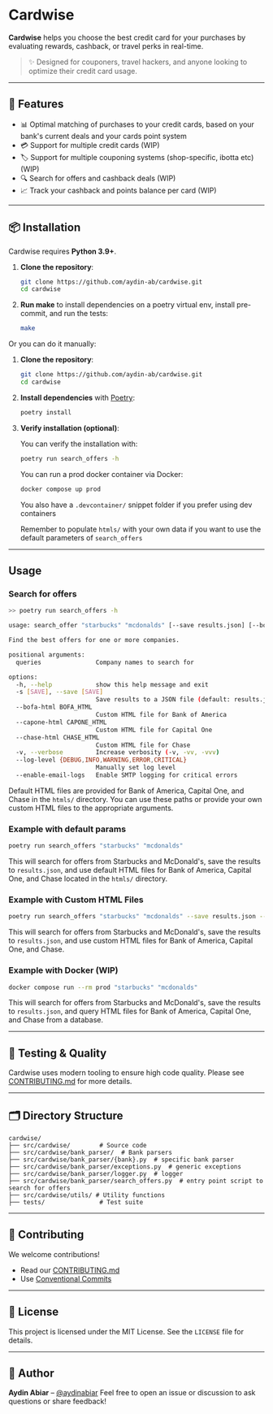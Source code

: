 # Cardwise

**Cardwise** helps you choose the best credit card for your purchases by evaluating rewards, cashback, or travel perks in real-time.

> ✨ Designed for couponers, travel hackers, and anyone looking to optimize their credit card usage.

---

## 🚀 Features

- 📊 Optimal matching of purchases to your credit cards, based on your bank's current deals and your cards point system
- 💳 Support for multiple credit cards (WIP)
- 🏷️ Support for multiple couponing systems (shop-specific, ibotta etc) (WIP)
- 🔍 Search for offers and cashback deals (WIP)
- 📈 Track your cashback and points balance per card (WIP)

---

## 📦 Installation

Cardwise requires **Python 3.9+**.

1. **Clone the repository**:
   ```bash
   git clone https://github.com/aydin-ab/cardwise.git
   cd cardwise
    ```
    
2. **Run make** to install dependencies on a poetry virtual env, install pre-commit, and run the tests:
   ```bash
   make
   ```

Or you can do it manually:
1. **Clone the repository**:
   ```bash
   git clone https://github.com/aydin-ab/cardwise.git
   cd cardwise
    ```

2. **Install dependencies** with [Poetry](https://python-poetry.org/docs/#installation):

   ```bash
   poetry install
   ```

3. **Verify installation (optional)**:

    You can verify the installation with:
    ```bash
    poetry run search_offers -h
    ```

    You can run a prod docker container via Docker:

   ```bash
   docker compose up prod
   ```

   You also have a `.devcontainer/` snippet folder if you prefer using dev containers

   Remember to populate `htmls/` with your own data if you want to use the default parameters of `search_offers`


---

## Usage
### Search for offers
```bash
>> poetry run search_offers -h

usage: search_offer "starbucks" "mcdonalds" [--save results.json] [--bofa-html path.html] [--capone-html path.html] [--chase-html path.html] [-v | -vv | -vvv] [--log-level INFO] [--enable-email-logs]

Find the best offers for one or more companies.

positional arguments:
  queries               Company names to search for

options:
  -h, --help            show this help message and exit
  -s [SAVE], --save [SAVE]
                        Save results to a JSON file (default: results.json)
  --bofa-html BOFA_HTML
                        Custom HTML file for Bank of America
  --capone-html CAPONE_HTML
                        Custom HTML file for Capital One
  --chase-html CHASE_HTML
                        Custom HTML file for Chase
  -v, --verbose         Increase verbosity (-v, -vv, -vvv)
  --log-level {DEBUG,INFO,WARNING,ERROR,CRITICAL}
                        Manually set log level
  --enable-email-logs   Enable SMTP logging for critical errors
```

Default HTML files are provided for Bank of America, Capital One, and Chase in the `htmls/` directory. You can use these paths or provide your own custom HTML files to the appropriate arguments.

### Example with default params
```bash
poetry run search_offers "starbucks" "mcdonalds"
```
This will search for offers from Starbucks and McDonald's, save the results to `results.json`, and use default HTML files for Bank of America, Capital One, and Chase located in the `htmls/` directory.

### Example with Custom HTML Files
```bash
poetry run search_offers "starbucks" "mcdonalds" --save results.json --bofa-html path/to/bofa.html --capone-html path/to/capital_one.html --chase-html path/to/chase.html
```
This will search for offers from Starbucks and McDonald's, save the results to `results.json`, and use custom HTML files for Bank of America, Capital One, and Chase.

### Example with Docker (WIP)
```bash
docker compose run --rm prod "starbucks" "mcdonalds" 
```
This will search for offers from Starbucks and McDonald's, save the results to `results.json`, and query HTML files for Bank of America, Capital One, and Chase from a database.

---

## 🧪 Testing & Quality

Cardwise uses modern tooling to ensure high code quality.
Please see [CONTRIBUTING.md](CONTRIBUTING.md) for more details.

---

## 🗂️ Directory Structure

```
cardwise/
├── src/cardwise/        # Source code
├── src/cardwise/bank_parser/  # Bank parsers
├── src/cardwise/bank_parser/{bank}.py  # specific bank parser
├── src/cardwise/bank_parser/exceptions.py  # generic exceptions
├── src/cardwise/bank_parser/logger.py  # logger
├── src/cardwise/bank_parser/search_offers.py  # entry point script to search for offers
├── src/cardwise/utils/ # Utility functions
├── tests/               # Test suite
```



---

## 🤝 Contributing

We welcome contributions!

* Read our [CONTRIBUTING.md](CONTRIBUTING.md)
* Use [Conventional Commits](https://www.conventionalcommits.org/)

---

## 📄 License

This project is licensed under the MIT License. See the `LICENSE` file for details.

---

## 🧠 Author

**Aydin Abiar** – [@aydinabiar](https://github.com/Aydin-ab)
Feel free to open an issue or discussion to ask questions or share feedback!

